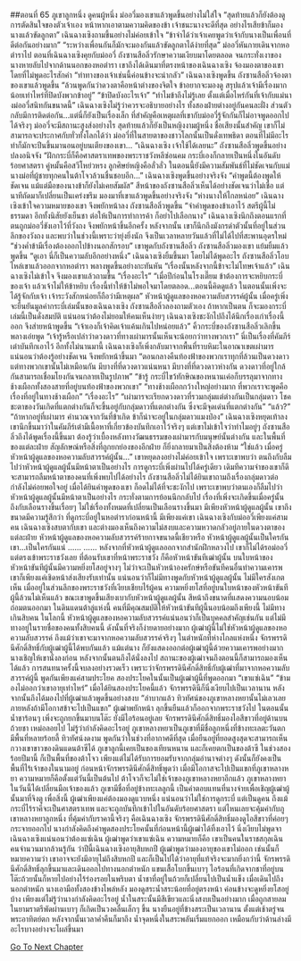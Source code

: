 ##ตอนที่ 65 ภูเขาลูกหนึ่ง ดูคนผู้หนึ่ง
ม่ออวี่มองเขาแล้วพูดขึ้นอย่างไม่ใส่ใจ “สุดท้ายแล้วก็ยังต้องดูการตัดสินใจของตัวเจ้าเอง หน้าหากเอาตามความคิดของข้า เจ้าชนะนางจะดีที่สุด อย่างไรเสียข้าก็มองนางแล้วขัดลูกตา”
เฉินฉางเซิงถามขึ้นอย่างไม่ค่อยเข้าใจ “ข้าจำได้ว่าเจ้าเคยพูดว่าเจ้ากับนางเป็นเพื่อนที่ดีต่อกันอย่างมาก”
“ระหว่างเพื่อนกันก็มักจะมองกันแล้วขัดลูกตาได้ง่ายที่สุด”
ม่ออวี่หันกายเดินจากหอตำราไป
ตอนที่เฉินฉางเซิงคุยกับม่ออวี่ ถังซานสือลิ่วรักษาความเงียบมาโดยตลอด จนกระทั่งเงาของนางหายลับไปจากด้านนอกของหอตำรา เขาถึงได้เดินมาที่ตรงหน้าของเฉินฉางเซิง จ้องมองตาของเขาโดยที่ไม่พูดอะไรสักคำ
“ท่าทางของเจ้าเช่นนี้ค่อนข้างจะน่ากลัว” เฉินฉางเซิงพูดขึ้น
ถังซานสือลิ่วจ้องตาของเขาแล้วพูดขึ้น “ล้วนพูดกันว่าดวงตาคือหน้าต่างของจิตใจ ข้าอยากจะมองดู สรุปแล้วเจ้ามีเรื่องมากน้อยเท่าไหร่ที่ปิดบังพวกข้าอยู่”
“ข้าปิดบังอะไรเจ้า”
“ทำไมข้าถึงไม่รู้เลย ตั้งแต่เมื่อไหร่กันที่เจ้ากับแม่นางม่ออวี่สนิทกันขนาดนี้”
เฉินฉางเซิงไม่รู้ว่าควรจะอธิบายอย่างไร
ทั้งสองฝ่ายต่างอยู่กันคนละฝั่ง ส่วนตัวกลับมีการติดต่อกัน...แต่นี่ก็ยังเป็นเรื่องเล็ก ที่สำคัญคือเหตุผลที่เขากับม่ออวี่รู้จักกันก็ไม่อาจพูดออกไปได้จริงๆ ม่ออวี่จะมีสถานะสูงส่งอย่างไร สุดท้ายแล้วก็ยังเป็นหญิงงามผู้หนึ่ง ชื่อเสียงนั้นสำคัญ เขาก็ไม่สามารถจะประกาศกับทั่วทั้งโลกได้ว่า ม่ออวี่ที่ในสายตาของชาวโลกนั้นเป็นดั่งเทพธิดา ตอนที่ไม่มีอะไรทำก็มักจะปีนขึ้นมานอนอยู่บนเตียงของเขา...
“เฉินฉางเซิง เจ้าใช้ได้เลยนะ” ถังซานสือลิ่วพูดขึ้นอย่างปลงอนิจจัง “ฝักกระบี่ก็คือศาสตราเทพของพระราชวังหลีซ่อนคม กระบี่เองก็กลายเป็นหนึ่งในอันดับร้อยศาสตรา คู่หมั้นคือสวีโหย่วหรง ลูกศิษย์หญิงคือลั่วลั่ว ในตอนนี้ยังมีความสัมพันธ์ที่ไม่ชัดเจนกับแม่นางม่อที่ผู้ชายทุกคนในต้าโจวล้วนชื่นชอบอีก...”
เฉินฉางเซิงพูดขึ้นอย่างจริงจัง “คำพูดนี้ต้องพูดให้ชัดเจน แม้แต่มือของนางข้าก็ยังไม่เคยสัมผัส”
สีหน้าของถังซานสือลิ่วเห็นได้อย่างชัดเจนว่าไม่เชื่อ แต่นาทีถัดมาก็เปลี่ยนเป็นเคร่งขรึม มองมาที่เขาแล้วพูดขึ้นอย่างจริงจัง “ห่างนางให้ไกลหน่อย”
เฉินฉางเซิงเข้าใจความหมายของเขา จึงพยักหน้าลง
ถังซานสือลิ่วพูดขึ้น “จำคำพูดของข้าเอาไว้ สตรีผู้นี้ไม่ธรรมดา อีกทั้งนิสัยยังเย็นชา ต่อให้เป็นการทำการค้า ก็อย่าไปเลือกนาง”
เฉินฉางเซิงนึกถึงตอนแรกที่ตนถูกม่ออวี่ขังเอาไว้ที่วังถง จึงพยักหน้าขึ้นอีกครั้ง
หลังจากนั้น เขาก็นึกถึงมังกรดำตัวนั้นที่อยู่ในส่วนลึกของวังถง และพบว่าในช่วงนี้เพราะว่ายุ่งยิ่งนัก จึงเป็นเวลาหลายวันแล้วที่ไม่ได้ไปที่สะพานอุดรใหม่
“ช่วงค่ำข้ามีเรื่องต้องออกไปข้างนอกสักรอบ” เขาพูดกับถังซานสือลิ่ว
ถังซานสือลิ่วมองเขา แย้มยิ้มแล้วพูดขึ้น “ดูเอา นี่ก็เป็นความลับอีกอย่างหนึ่ง”
เฉินฉางเซิงยิ้มขึ้นมา โดยไม่ได้พูดอะไร
ถังซานสือลิ่วโอบไหล่เขาแล้วออกจากหอตำรา พลางพูดขึ้นอย่างกะทันหัน “เรื่องนั้นหลังจากนี้ข้าจะไม่โทษเจ้าแล้ว”
เฉินฉางเซิงไม่เข้าใจ จึงมองเขาแล้วถามขึ้น “เรื่องอะไร”
“เมื่อปีก่อนในโรงเตี๊ยม ข้าต้องการจะหยิบกระบี่ของเจ้า แล้วเจ้าไม่ให้ข้าหยิบ เรื่องนี้ทำให้ข้าไม่พอใจมาโดยตลอด...ตอนนี้คิดดูแล้ว ในตอนนั้นเพิ่งจะได้รู้จักกับเจ้า เจ้าระวังสักหน่อยก็ถือว่ามีเหตุผล”
หัวหน้าผู้ดูแลของหอความลับสวรรค์ผู้นั้น เมื่อครู่เพิ่งจะยืนยันมูลค่ากระบี่เล่มนั้นของเฉินฉางเซิง ถังซานสือลิ่วลองถามตัวเอง ถ้าหากเป็นตน ก็จะมองกระบี่เล่มนี้เป็นดั่งสมบัติ แน่นอนว่าต้องไม่ยอมให้คนเห็นง่ายๆ
เฉินฉางเซิงชะงักไปถึงได้นึกเรื่องเก่าเรื่องนี้ออก จึงส่ายหน้าพูดขึ้น “เจ้าเองก็เจ้าคิดเจ้าแค้นเกินไปหน่อยแล้ว”
คิ้วกระบี่ของถังซานสือลิ่วเลิกขึ้น พลางเอ่ยพูด “เจ้ารู้หรือเปล่าว่าดวงดาวที่ทางเผ่ามารนั้นเห็นจะน้อยกว่าทางพวกเรา”
นี่เป็นเรื่องที่คัมภีร์เต๋าบันทึกเอาไว้ อีกทั้งไม่นานมานี้ เฉินฉางเซิงก็เพิ่งกลับมาจากพื้นที่ราบหิมะในอาณาเขตเผ่ามาร แน่นอนว่าต้องรู้อย่างชัดเจน จึงพยักหน้าขึ้นมา
“ตอนกลางคืนท้องฟ้าของพวกเราทุกที่ล้วนเป็นดวงดาว แต่ทางพวกเขานั้นไม่เหมือนกัน มีบางที่ที่ดวงดาวแน่นหนา มีบางที่ที่ดวงดาวห่างกัน ดวงดาวที่อยู่ใกล้กันสามารถเชื่อมโยงกันจนกลายเป็นรูปภาพ”
“ข้ารู้ กระบี่ไขว้ทักษิณของหนานเค่อก็บรรลุมาจากทางช้างเผือกทั้งสองสายที่อยู่บนท้องฟ้าของพวกเขา”
“ทางช้างเผือกกว้างใหญ่อย่างมาก ที่พวกเราจะพูดคือเรื่องที่อยู่ในทางช้างเผือก”
“เรื่องอะไร”
“เผ่ามารจะเรียกดวงดาวที่รวมกลุ่มแต่ต่างกันเป็นกลุ่มดาว โชคชะตาของวันเกิดที่แตกต่างกันก็จะขึ้นอยู่กับกลุ่มดาวที่แตกต่างกัน ซึ่งจะมีจุดเด่นที่แตกต่างกัน”
“แล้ว?”
“ถ้าหากอยู่ที่เผ่ามาร คำนวณจากวันที่ข้าเกิด ข้าก็น่าจะอยู่ในกลุ่มดาวแมงป่อง”
เฉินฉางเซิงหยุดเท้าลง เขานึกขึ้นมาว่าในคัมภีร์เต๋ามีเนื้อหาที่เกี่ยวข้องบันทึกเอาไว้จริงๆ แต่เขาไม่เข้าใจว่าทำไมอยู่ๆ ถังซานสือลิ่วถึงได้พูดเรื่องนี้ขึ้นมา ต้องรู้ว่าเบื้องหลังทางวัฒนธรรมของเผ่ามารกับมนุษย์นั้นต่างกัน และในพื้นที่ของแต่ละฝ่าย สัญลักษณ์หรือสิ่งที่ถูกยกย่องของอีกฝ่าย ก็ยิ่งกลายมาเป็นสิ่งต้องห้าม
“ใช่แล้ว เมื่อครู่หัวหน้าผู้ดูแลของหอความลับสวรรค์ผู้นั้น...” เขาหยุดลงอย่างไม่ค่อยเข้าใจ เพราะเขาพบว่า ตนถึงกับลืมไปว่าหัวหน้าผู้ดูแลผู้นั้นมีหน้าตาเป็นอย่างไร
การดูกระบี่เพิ่งผ่านไปได้ครู่เดียว เดิมทีความจำของเขาก็ดี จะสามารถลืมหน้าตาของคนที่เพิ่งพบไปได้อย่างไร
ถังซานสือลิ่วไม่ได้ยินเขาถามถึงเรื่องกลุ่มดาวต่อ กำลังไม่ค่อยพอใจอยู่ เมื่อได้ยินคำพูดของเขา ก็อดไม่ได้ที่จะชะงักไป
เพราะเขาพบว่าตนเองก็ลืมไปว่าหัวหน้าผู้ดูแลผู้นั้นมีหน้าตาเป็นอย่างไร กระทั่งตามการย้อนนึกกลับไป เรื่องที่เพิ่งจะเกิดขึ้นเมื่อครู่นั้น ถึงกับเลือนรางขึ้นเรื่อยๆ
ไม่ใช่เรื่องทั้งหมดที่เปลี่ยนเป็นเลือนรางขึ้นมา มีเพียงหัวหน้าผู้ดูแลผู้นั้น เขาถึงขนาดมีความรู้สึกว่า ที่ดูกระบี่อยู่ในหอตำราก่อนหน้านี้ มีเพียงแค่เขา เฉินฉางเซิงกับม่ออวี่เพียงแค่สามคน
เฉินฉางเซิงสบตากับเขา และต่างมองเห็นถึงความไม่สงบและความหวาดกลัวอยู่ภายในดวงตาของแต่ละฝ่าย
หัวหน้าผู้ดูแลของหอความลับสวรรค์ร้ายกาจขนาดนี้เชียวหรือ
หัวหน้าผู้ดูแลผู้นั้นเป็นใครกัน
เขา...เป็นใครกันแน่
......
......
หลังจากที่หัวหน้าผู้ดูแลออกจากสำนักฝึกหลวงไป เขาก็ไม่ได้รอม่ออวี่ แต่ตรงเข้าพระราชวังเลย
ที่ต้อนรับเขาที่หน้าพระราชวัง ก็คือหัวหน้าขันทีเฒ่าผู้นั้น
บนใบหน้าของหัวหน้าขันทีผู้นั้นมีความหยิ่งยโสอยู่จางๆ ไม่ว่าจะเป็นหัวหน้าองครักษ์หรือขันทีคนอื่นทำความเคารพ เขาก็เพียงแค่เชิดหน้าส่งเสียงรับเท่านั้น แน่นอนว่าก็ไม่มีทางพูดกับหัวหน้าผู้ดูแลผู้นั้น
ไม่มีใครสังเกตเห็น เมื่ออยู่ในส่วนลึกของพระราชวังที่เงียบเชียบไร้ผู้คน ความหยิ่งยโสที่อยู่บนใบหน้าของหัวหน้าขันทีผู้นี้ล้วนไม่เห็นแล้ว ขณะเขาพูดขึ้นเสียงเบากับหัวหน้าผู้ดูแลผู้นั้น สีหน้าถึงขนาดที่แสดงความนอบน้อมถ่อมตนออกมา
ในดินแดนต้าลู่แห่งนี้ คนที่มีคุณสมบัติให้หัวหน้าขันทีผู้นี้นอบน้อมถึงเพียงนี้ ไม่มีทางเกินสิบคน
ในโลกนี้ หัวหน้าผู้ดูแลของหอความลับสวรรค์แน่นอนว่าก็เป็นบุคคลสำคัญเช่นกัน แต่ไม่มีทางอยู่ในรายชื่อของคนทั้งสิบคนนี้
ดังนั้นที่จริงก็ง่ายดายอย่างมาก ผู้เฒ่าผู้นี้ไม่ใช่หัวหน้าผู้ดูแลของหอความลับสวรรค์
ถึงแม้ว่าเขาจะมาจากหอความลับสวรรค์จริงๆ
ในตำหนักที่ห่างไกลแห่งหนึ่ง จักรพรรดินีศักดิ์สิทธิ์กับผู้เฒ่าผู้นี้ได้พบกันแล้ว
แม้แต่นาง ก็ยังแสดงออกต่อผู้เฒ่าผู้นี้ด้วยความเคารพอย่างมาก นางเชิญให้เขานั่งลงก่อน หลังจากนั้นตนถึงได้นั่งลงไป
สถานะของผู้เฒ่าจนถึงตอนนี้ก็สามารถมองเห็นได้แล้ว
การสนทนาครั้งนี้จบลงอย่างรวดเร็ว เพราะว่าจักรพรรดินีศักดิ์สิทธิ์กับผู้เฒ่าที่มาจากหอความลับสวรรค์ผู้นี้ พูดกันเพียงแค่สามประโยค
สองประโยคในนั้นเป็นผู้เฒ่าผู้นี้ที่พูดออกมา
“เขาแซ่เฉิน”
“ข้ามองไม่ออกว่าเขาอายุเท่าไหร่”
เมื่อได้ยินสองประโยคนี้แล้ว จักรพรรดินีก็นิ่งเงียบไปเป็นเวลานาน หลังจากนั้นถึงได้มองไปที่ผู้เฒ่าแล้วพูดขึ้นอย่างสงบ “ลำบากแล้ว ทิวทัศน์ของภูเขาหลางหยานั้นไม่เลวเลย ภายหลังถ้ามีโอกาสข้าจะไปเป็นแขก”
ผู้เฒ่าพยักหน้า ลุกขึ้นยืนแล้วก็ออกจากพระราชวังไป
ในตอนนั้น น้ำชาร้อนๆ เพิ่งจะถูกยกขึ้นมาบนโต๊ะ ยังมีไอร้อนอยู่เลย
จักรพรรดินีศักดิ์สิทธิ์มองไอสีขาวที่อยู่ด้านบนถ้วยชา เหม่อลอยไป ไม่รู้ว่ากำลังคิดอะไรอยู่
ภูเขาหลางหยาเป็นภูเขาที่มีชื่อลูกหนึ่งที่ข้างทะเลตะวันตก มีพื้นที่หลายร้อยลี้ ทิวทัศน์งดงาม พูดกันว่าในช่วงที่อากาศดีที่สุด เมื่อยืนอยู่ที่ยอดสูงสุดจะสามารถเห็นกวางเขาขาวของดินแดนต้าซีได้
ภูเขาลูกนี้เคยเป็นของเทียนหนาน และก็เคยตกเป็นของต้าซี ในช่วงสองร้อยปีมานี้ ก็เป็นพื้นที่ของต้าโจว เพียงแต่ไม่ได้รับการยอมรับจากกลุ่มอำนาจต่างๆ ดังนั้นก็ยังคงเป็นพื้นที่ไร้เจ้าของในนามอยู่
ก่อนหน้าจักรพรรดินีศักดิ์สิทธิ์พูดว่า เมื่อมีโอกาสจะไปเป็นแขกที่ภูเขาหลางหยา ความหมายก็คือตั้งแต่วันนี้เป็นต้นไป ต้าโจวก็จะไม่ใช่เจ้าของภูเขาหลางหยาอีกแล้ว
ภูเขาหลางหยา ในวันนี้ได้เปลี่ยนมือเจ้าของแล้ว
ภูเขามีชื่อที่อยู่ข้างทะเลลูกนี้ เป็นค่าตอบแทนที่นางจ่ายเพื่อเชิญผู้เฒ่าผู้นั้นมาที่จิงตู
เพื่อสิ่งนี้ ผู้เฒ่าเพียงแค่ต้องมองดูแวบหนึ่ง
แน่นอนว่าไม่ใช่การดูกระบี่ แต่เป็นดูคน
ถึงแม้กระบี่ไร้ราคีจะเป็นศาสตราเทพ และจะถูกบันทึกเข้าไปในอันดับร้อยศาสตรา แต่ไหนเลยจะคุ้มค่ากับภูเขาหลางหยาลูกหนึ่ง
ที่คุ้มค่ากับราคานี้จริงๆ คือเฉินฉางเซิง
จักรพรรดินีศักดิ์สิทธิ์มองดูไอสีขาวที่ค่อยๆ กระจายออกไป นางกำลังคิดถึงคำพูดสองประโยคนั้นที่ก่อนหน้านี้ผู้เฒ่าได้ทิ้งเอาไว้ นิ่งเงียบไม่พูดจา
เฉินฉางเซิงแน่นอนว่าต้องแซ่เฉิน
ผู้เฒ่าพูดว่าเขาแซ่เฉิน ความหมายก็คือ เขาเป็นคนในราชสกุลเฉิน
คนจำนวนมากล้วนรู้กัน ว่าปีนี้เฉินฉางเซิงอายุสิบหกปี
ผู้เฒ่าพูดว่ามองอายุของเขาไม่ออก เช่นนั้นก็หมายความว่า เขาอาจจะยังมีอายุไม่ถึงสิบหกปี และก็เป็นไปได้ว่าอายุที่แท้จริงจะมากยิ่งกว่านี้
จักรพรรดินีศักดิ์สิทธิ์ลุกขึ้นมาและเดินออกไปทางนอกตำหนัก
แขนเสื้อโบกขึ้นเบาๆ ไอร้อนที่เกิดจากชาที่อยู่บนโต๊ะถ้วยนั้นก็หายไปอย่างไร้ร่องรอยในพริบตา น้ำชาที่อยู่ในถ้วยก็เปลี่ยนไปเป็นน้ำแข็ง
เมื่อเดินไปถึงนอกตำหนัก นางเอามือทั้งสองข้างไพล่หลัง มองดูสระน้ำสระน้อยที่อยู่ตรงหน้า ค่อนข้างจะดูหยิ่งยโสอยู่บ้าง
เพียงแต่ไม่รู้ว่านางกำลังคิดอะไรอยู่
น้ำในสระนั้นมีสีเขียวและนิ่งสงบเป็นอย่างมาก เมื่อถูกสายลมในยามราตรีพัดผ่านเบาๆ ก็เกิดเป็นวงคลื่นเล็กๆ ขึ้น
นางยืนอยู่ที่ข้างสระเป็นเวลานาน ตั้งแต่เช้าตรู่จนพระอาทิตย์ตก หลังจากนั้นเวลาค่ำคืนก็มาถึง
น้ำจุดหนึ่งในสระพลันเริ่มแยกออก เหมือนกับว่าด้านล่างมีอะไรบางอย่างจะโผล่ขึ้นมา


[Go To Next Chapter]( ./497.md)